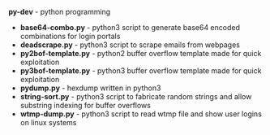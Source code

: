 <b>py-dev</b> - python programming<br>
- <B>base64-combo.py</B> - python3 script to generate base64 encoded combinations for login portals
- <B>deadscrape.py</B> - python3 script to scrape emails from webpages
- <B>py2bof-template.py</B> - python2 buffer overflow template made for quick exploitation<br>
- <B>py3bof-template.py</B> - python3 buffer overflow template made for quick exploitation<br>
- <B>pydump.py</B> - hexdump written in python3<br>
- <B>string-sort.py</B> - python3 script to fabricate random strings and allow substring indexing for buffer overflows<br>
- <B>wtmp-dump.py</B> - python3 script to read wtmp file and show user logins on linux systems<br>
<br>

